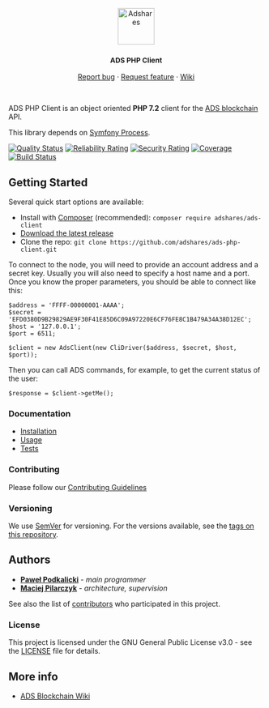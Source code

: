 <p align="center">
  <a href="https://adshares.net/">
    <img src="https://adshares.net/logos/ads.svg" alt="Adshares" width=72 height=72>
  </a>
  <h3 align="center"><small>ADS PHP Client</small></h3>
  <p align="center">
    <a href="https://github.com/adshares/ads-php-client/issues/new?template=bug_report.md&labels=Bug">Report bug</a>
    ·
    <a href="https://github.com/adshares/ads-php-client/issues/new?template=feature_request.md&labels=New%20Feature">Request feature</a>
    ·
    <a href="https://github.com/adshares/ads-php-client/wiki">Wiki</a>
  </p>
</p>

<br>

ADS PHP Client is an object oriented **PHP 7.2** client for the [ADS blockchain](https://github.com/adshares/ads) API.

This library depends on [Symfony Process](http://symfony.com/doc/current/components/process.html).


[![Quality Status](https://sonarcloud.io/api/project_badges/measure?project=adshares-ads-php-client&metric=alert_status)](https://sonarcloud.io/dashboard?id=adshares-ads-php-client)
[![Reliability Rating](https://sonarcloud.io/api/project_badges/measure?project=adshares-ads-php-client&metric=reliability_rating)](https://sonarcloud.io/dashboard?id=adshares-ads-php-client)
[![Security Rating](https://sonarcloud.io/api/project_badges/measure?project=adshares-ads-php-client&metric=security_rating)](https://sonarcloud.io/dashboard?id=adshares-ads-php-client)
[![Coverage](https://sonarcloud.io/api/project_badges/measure?project=adshares-ads-php-client&metric=coverage)](https://sonarcloud.io/dashboard?id=adshares-ads-php-client)
[![Build Status](https://travis-ci.org/adshares/ads-php-client.svg?branch=master)](https://travis-ci.org/adshares/ads-php-client)


## Getting Started

Several quick start options are available:

- Install with [Composer](https://getcomposer.org/) (recommended): `composer require adshares/ads-client`
- [Download the latest release](https://github.com/adshares/ads-php-client/releases/latest)
- Clone the repo: `git clone https://github.com/adshares/ads-php-client.git`

To connect to the node, you will need to provide an account address and a secret key.
Usually you will also need to specify a host name and a port.
Once you know the proper parameters, you should be able to connect like this:

```
$address = 'FFFF-00000001-AAAA';
$secret = 'EFD0380D9B29829AE9F30F41E85D6C09A97220E6CF76FE8C1B479A34A38D12EC';
$host = '127.0.0.1';
$port = 6511;

$client = new AdsClient(new CliDriver($address, $secret, $host, $port));
```

Then you can call ADS commands, for example, to get the current status of the user:

```
$response = $client->getMe();
```

### Documentation

- [Installation](https://github.com/adshares/php-ads-client/wiki#installation)
- [Usage](https://github.com/adshares/php-ads-client/wiki#usage)
- [Tests](https://github.com/adshares/php-ads-client/wiki#tests)

### Contributing

Please follow our [Contributing Guidelines](docs/CONTRIBUTING.md)

### Versioning

We use [SemVer](http://semver.org/) for versioning. For the versions available, see the [tags on this repository](https://github.com/adshares/ads-php-client/tags). 


## Authors

- **[Paweł Podkalicki](https://github.com/PawelPodkalicki)** - _main programmer_
- **[Maciej Pilarczyk](https://github.com/m-pilarczyk)** - _architecture, supervision_

See also the list of [contributors](https://github.com/adshares/ads-php-client/contributors) who participated in this project.

### License

This project is licensed under the GNU General Public License v3.0 - see the [LICENSE](LICENSE) file for details.

## More info

- [ADS Blockchain Wiki](https://github.com/adshares/ads/wiki)
